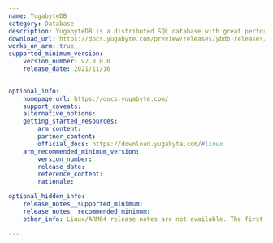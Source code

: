```yaml
---
name: YugabyteDB
category: Database
description: YugabyteDB is a distributed SQL database with great performance that powers large-scale, worldwide applications on the internet.
download_url: https://docs.yugabyte.com/preview/releases/ybdb-releases/
works_on_arm: true
supported_minimum_version:
    version_number: v2.8.0.0
    release_date: 2021/11/16

 
optional_info:
    homepage_url: https://docs.yugabyte.com/
    support_caveats:
    alternative_options:
    getting_started_resources:
        arm_content:
        partner_content:
        official_docs: https://download.yugabyte.com/#linux
    arm_recommended_minimum_version:
        version_number:
        release_date:
        reference_content:
        rationale:

optional_hidden_info:
    release_notes__supported_minimum:
    release_notes__recommended_minimum:
    other_info: Linux/ARM64 release notes are not available. The first Linux/ARM64 tar is available in version v2.8.0.0, as can be found [here](https://docs.yugabyte.com/preview/releases/ybdb-releases/end-of-life/v2.8/#v2.8.0.0).

---
```

